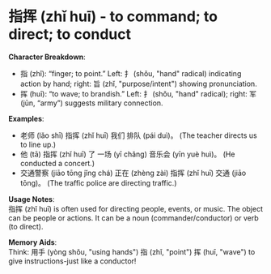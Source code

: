 # **指挥 (zhǐ huī) - to command; to direct; to conduct**

**Character Breakdown**:  
- 指 (zhǐ): “finger; to point.” Left: 扌 (shǒu, "hand" radical) indicating action by hand; right: 旨 (zhǐ, "purpose/intent") showing pronunciation.  
- 挥 (huī): “to wave; to brandish.” Left: 扌 (shǒu, "hand" radical); right: 军 (jūn, “army”) suggests military connection.

**Examples**:  
- 老师 (lǎo shī) 指挥 (zhǐ huī) 我们 排队 (pái duì)。 (The teacher directs us to line up.)  
- 他 (tā) 指挥 (zhǐ huī) 了 一场 (yī chǎng) 音乐会 (yīn yuè huì)。 (He conducted a concert.)  
- 交通警察 (jiāo tōng jǐng chá) 正在 (zhèng zài) 指挥 (zhǐ huī) 交通 (jiāo tōng)。 (The traffic police are directing traffic.)

**Usage Notes**:  
指挥 (zhǐ huī) is often used for directing people, events, or music. The object can be people or actions. It can be a noun (commander/conductor) or verb (to direct).

**Memory Aids**:  
Think: 用手 (yòng shǒu, "using hands") 指 (zhǐ, "point") 挥 (huī, "wave") to give instructions-just like a conductor!